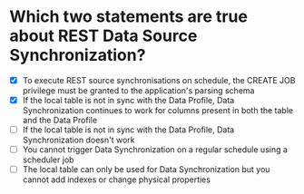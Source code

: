 # Which two statements are true about REST Data Source Synchronization?

- [x] To execute REST source synchronisations on schedule, the CREATE JOB privilege must be granted to the application's parsing schema
- [x] If the local table is not in sync with the Data Profile, Data Synchronization continues to work for columns present in both the table and the Data Profile
- [ ] If the local table is not in sync with the Data Profile, Data Synchronization doesn't work
- [ ] You cannot trigger Data Synchronization on a regular schedule using a scheduler job
- [ ] The local table can only be used for Data Synchronization but you cannot add indexes or change physical properties